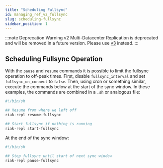 ```yaml
---
title: "Scheduling Fullsync"
id: managing_ref_v2_fullsync
slug: scheduling-fullsync
sidebar_position: 1
---
```


:::note Deprecation Warning
v2 Multi-Datacenter Replication is deprecated and will be removed in a future version. Please use [v3](../../../using/reference/v3-multi-datacenter/scheduling-fullsync.md) instead.
:::

## Scheduling Fullsync Operation

With the `pause` and `resume` commands it is possible to limit the
fullsync operation to off-peak times. First, disable `fullsync_interval`
and set `fullsync_on_connect` to `false`. Then, using cron or something
similar, execute the commands below at the start of the sync window.
In these examples, the commands are combined in a `.sh` or analogous
file:

```bash
#!/bin/sh

## Resume from where we left off
riak-repl resume-fullsync

## Start fullsync if nothing is running
riak-repl start-fullsync
```

At the end of the sync window:

```bash
#!/bin/sh

## Stop fullsync until start of next sync window
riak-repl pause-fullsync
```
